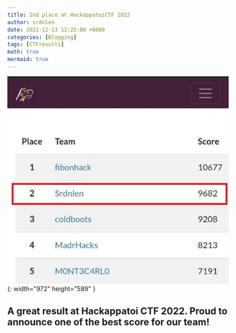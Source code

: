 ```yaml
---
title: 2nd place at HackappatoiCTF 2022
author: srdnlen
date: 2022-12-13 12:25:00 +0800
categories: [Blogging]
tags: [CTFresults]
math: true
mermaid: true
---
```

![CTFtime 2022 scoreboard](/postsimg/Hackappa22score.jpg){: width="972" height="589" }

A great result at Hackappatoi CTF 2022. Proud to announce one of the best score for our team!
---

